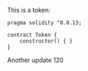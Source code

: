 This is a token: 

```
pragma solidity ^0.8.13;

contract Token {
    constructor() { }
}

```

Another update 120